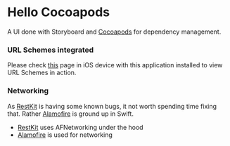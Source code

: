 Hello Cocoapods
================
A UI done with Storyboard and [Cocoapods][5] for dependency management.

### URL Schemes integrated
Please check [this][4] page in iOS device with this application installed to view URL Schemes in action.

### Networking
 As [RestKit][7] is having some known bugs, it not worth spending time fixing that. Rather [Alamofire][6] is ground up in Swift. 
 
 - [RestKit][7] uses AFNetworking under the hood
 - [Alamofire][6] is used for networking
 






















 [1]: hztbuddy://one
 [2]: hztbuddy://two
 [3]: hztbuddy://three
 [4]: https://saumya-pivotaldesign.github.io/
 [5]: https://cocoapods.org/
 [6]: https://github.com/Alamofire/Alamofire
 [7]: https://github.com/RestKit/RestKit
